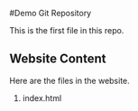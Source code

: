 #Demo Git Repository

This is the first file in this repo.


## Website Content

Here are the files in the website.

1. index.html